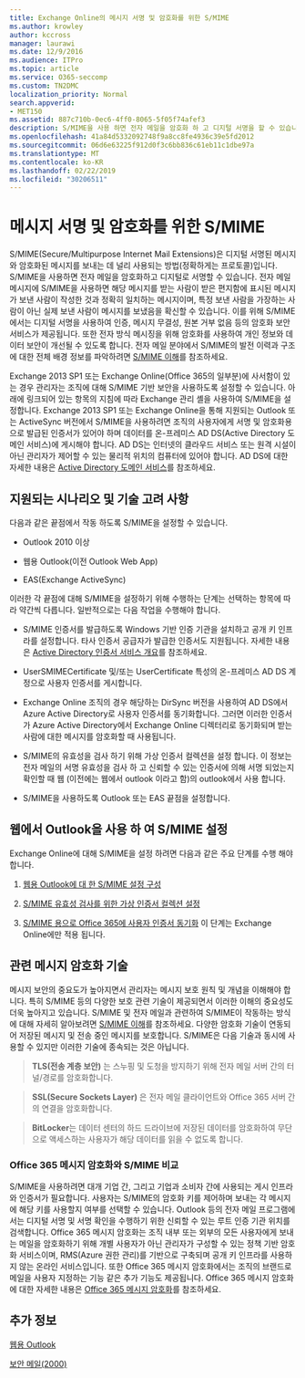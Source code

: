 ```yaml
---
title: Exchange Online의 메시지 서명 및 암호화를 위한 S/MIME
ms.author: krowley
author: kccross
manager: laurawi
ms.date: 12/9/2016
ms.audience: ITPro
ms.topic: article
ms.service: O365-seccomp
ms.custom: TN2DMC
localization_priority: Normal
search.appverid:
- MET150
ms.assetid: 887c710b-0ec6-4ff0-8065-5f05f74afef3
description: S/MIME을 사용 하면 전자 메일을 암호화 하 고 디지털 서명을 할 수 있습니다. 전자 메일 메시지와 함께 S/MIME을 사용 하는 경우 해당 메시지를 받는 사용자에 게 받은 편지함에 표시 되는 내용이 보낸 사람과 정확히 일치 하는 메시지 인지 확인 하는 데 도움이 됩니다.
ms.openlocfilehash: 41a84d5332092748f9a8cc8fe4936c39e5fd2012
ms.sourcegitcommit: 06d6e63225f912d0f3c6bb836c61eb11c1dbe97a
ms.translationtype: MT
ms.contentlocale: ko-KR
ms.lasthandoff: 02/22/2019
ms.locfileid: "30206511"
---
```

# <a name="smime-for-message-signing-and-encryption"></a>메시지 서명 및 암호화를 위한 S/MIME

S/MIME(Secure/Multipurpose Internet Mail Extensions)은 디지털 서명된 메시지와 암호화된 메시지를 보내는 데 널리 사용되는 방법(정확하게는 프로토콜)입니다. S/MIME을 사용하면 전자 메일을 암호화하고 디지털로 서명할 수 있습니다. 전자 메일 메시지에 S/MIME을 사용하면 해당 메시지를 받는 사람이 받은 편지함에 표시된 메시지가 보낸 사람이 작성한 것과 정확히 일치하는 메시지이며, 특정 보낸 사람을 가장하는 사람이 아닌 실제 보낸 사람이 메시지를 보냈음을 확신할 수 있습니다. 이를 위해 S/MIME에서는 디지털 서명을 사용하여 인증, 메시지 무결성, 원본 거부 없음 등의 암호화 보안 서비스가 제공됩니다. 또한 전자 방식 메시징을 위해 암호화를 사용하여 개인 정보와 데이터 보안이 개선될 수 있도록 합니다. 전자 메일 분야에서 S/MIME의 발전 이력과 구조에 대한 전체 배경 정보를 파악하려면 [S/MIME 이해](https://go.microsoft.com/fwlink/?LinkID=393948)를 참조하세요. 
  
Exchange 2013 SP1 또는 Exchange Online(Office 365의 일부분)에 사서함이 있는 경우 관리자는 조직에 대해 S/MIME 기반 보안을 사용하도록 설정할 수 있습니다. 아래에 링크되어 있는 항목의 지침에 따라 Exchange 관리 셸을 사용하여 S/MIME을 설정합니다. Exchange 2013 SP1 또는 Exchange Online을 통해 지원되는 Outlook 또는 ActiveSync 버전에서 S/MIME을 사용하려면 조직의 사용자에게 서명 및 암호화용으로 발급된 인증서가 있어야 하며 데이터를 온-프레미스 AD DS(Active Directory 도메인 서비스)에 게시해야 합니다. AD DS는 인터넷의 클라우드 서비스 또는 원격 시설이 아닌 관리자가 제어할 수 있는 물리적 위치의 컴퓨터에 있어야 합니다. AD DS에 대한 자세한 내용은 [Active Directory 도메인 서비스](https://go.microsoft.com/fwlink/?LinkID=394064)를 참조하세요.
  
## <a name="supported-scenarios-and-technical-considerations"></a>지원되는 시나리오 및 기술 고려 사항
<a name="sectionSection0"> </a>

다음과 같은 끝점에서 작동 하도록 S/MIME을 설정할 수 있습니다. 
  
- Outlook 2010 이상
    
- 웹용 Outlook(이전 Outlook Web App)
    
- EAS(Exchange ActiveSync)
    
이러한 각 끝점에 대해 S/MIME을 설정하기 위해 수행하는 단계는 선택하는 항목에 따라 약간씩 다릅니다. 일반적으로는 다음 작업을 수행해야 합니다.
  
- S/MIME 인증서를 발급하도록 Windows 기반 인증 기관을 설치하고 공개 키 인프라를 설정합니다. 타사 인증서 공급자가 발급한 인증서도 지원됩니다. 자세한 내용은 [Active Directory 인증서 서비스 개요](https://technet.microsoft.com/library/hh831740.aspx)를 참조하세요.
    
- UserSMIMECertificate 및/또는 UserCertificate 특성의 온-프레미스 AD DS 계정으로 사용자 인증서를 게시합니다.
    
- Exchange Online 조직의 경우 해당하는 DirSync 버전을 사용하여 AD DS에서 Azure Active Directory로 사용자 인증서를 동기화합니다. 그러면 이러한 인증서가 Azure Active Directory에서 Exchange Online 디렉터리로 동기화되며 받는 사람에 대한 메시지를 암호화할 때 사용됩니다.
    
- S/MIME의 유효성을 검사 하기 위해 가상 인증서 컬렉션을 설정 합니다. 이 정보는 전자 메일의 서명 유효성을 검사 하 고 신뢰할 수 있는 인증서에 의해 서명 되었는지 확인할 때 웹 (이전에는 웹에서 outlook 이라고 함)의 outlook에서 사용 합니다.
    
- S/MIME을 사용하도록 Outlook 또는 EAS 끝점을 설정합니다. 
    
## <a name="setup-smime-with-outlook-on-the-web"></a>웹에서 Outlook을 사용 하 여 S/MIME 설정
<a name="sectionSection1"> </a>

Exchange Online에 대해 S/MIME을 설정 하려면 다음과 같은 주요 단계를 수행 해야 합니다.
  
1. [웹용 Outlook에 대 한 S/MIME 설정 구성](configure-s-mime-settings-for-outlook-web-app.md)
    
2. [S/MIME 유효성 검사를 위한 가상 인증서 컬렉션 설정](set-up-virtual-certificate-collection-to-validate-s-mime.md)
    
3. [S/MIME 용으로 Office 365에 사용자 인증서 동기화](sync-user-certificates-to-office-365-for-s-mime.md) 이 단계는 Exchange Online에만 적용 됩니다. 
    
## <a name="related-message-encryption-technologies"></a>관련 메시지 암호화 기술
<a name="sectionSection2"> </a>

메시지 보안의 중요도가 높아지면서 관리자는 메시지 보호 원칙 및 개념을 이해해야 합니다. 특히 S/MIME 등의 다양한 보호 관련 기술이 제공되면서 이러한 이해의 중요성도 더욱 높아지고 있습니다. S/MIME 및 전자 메일과 관련하여 S/MIME이 작동하는 방식에 대해 자세히 알아보려면 [S/MIME 이해](https://go.microsoft.com/fwlink/?LinkID=393948)를 참조하세요. 다양한 암호화 기술이 연동되어 저장된 메시지 및 전송 중인 메시지를 보호합니다. S/MIME은 다음 기술과 동시에 사용할 수 있지만 이러한 기술에 종속되는 것은 아닙니다.
  
> **TLS(전송 계층 보안)** 는 스누핑 및 도청을 방지하기 위해 전자 메일 서버 간의 터널/경로를 암호화합니다. 
    
> **SSL(Secure Sockets Layer)** 은 전자 메일 클라이언트와 Office 365 서버 간의 연결을 암호화합니다. 
    
> **BitLocker**는 데이터 센터의 하드 드라이브에 저장된 데이터를 암호화하여 무단으로 액세스하는 사용자가 해당 데이터를 읽을 수 없도록 합니다. 
    
### <a name="smime-compared-with-office-365-message-encryption"></a>Office 365 메시지 암호화와 S/MIME 비교

S/MIME을 사용하려면 대개 기업 간, 그리고 기업과 소비자 간에 사용되는 게시 인프라와 인증서가 필요합니다. 사용자는 S/MIME의 암호화 키를 제어하며 보내는 각 메시지에 해당 키를 사용할지 여부를 선택할 수 있습니다. Outlook 등의 전자 메일 프로그램에서는 디지털 서명 및 서명 확인을 수행하기 위한 신뢰할 수 있는 루트 인증 기관 위치를 검색합니다. Office 365 메시지 암호화는 조직 내부 또는 외부의 모든 사용자에게 보내는 메일을 암호화하기 위해 개별 사용자가 아닌 관리자가 구성할 수 있는 정책 기반 암호화 서비스이며, RMS(Azure 권한 관리)를 기반으로 구축되며 공개 키 인프라를 사용하지 않는 온라인 서비스입니다. 또한 Office 365 메시지 암호화에서는 조직의 브랜드로 메일을 사용자 지정하는 기능 같은 추가 기능도 제공됩니다. Office 365 메시지 암호화에 대한 자세한 내용은 [Office 365 메시지 암호화](https://go.microsoft.com/fwlink/?LinkID=392525)를 참조하세요.
  
## <a name="more-information"></a>추가 정보
<a name="sectionSection3"> </a>

[웹용 Outlook](http://technet.microsoft.com/library/3814b665-01e8-4881-9a44-163f14789ee4.aspx)
  
[보안 메일(2000)](https://technet.microsoft.com/en-us/library/cc962043.aspx)
  

